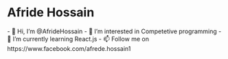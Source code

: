 <h1> Afride Hossain </h1>
- 👋 Hi, I’m @AfrideHossain
- 👀 I’m interested in Competetive programming
- 🌱 I’m currently learning React.js
- 📫 Follow me on https://www.facebook.com/afrede.hossain1
<!-- - 💞️ I’m looking to collaborate on ... -->

<!---
AfrideHossain/AfrideHossain is a ✨ special ✨ repository because its `README.md` (this file) appears on your GitHub profile.
You can click the Preview link to take a look at your changes.
--->
